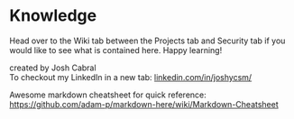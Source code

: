 # Knowledge

Head over to the Wiki tab between the Projects tab and Security tab if you would like to see what is contained here. Happy learning!

created by Josh Cabral <br>
To checkout my LinkedIn in a new tab: <a href="https://www.linkedin.com/in/joshycsm/" target="_blank">linkedin.com/in/joshycsm/</a>

Awesome markdown cheatsheet for quick reference: https://github.com/adam-p/markdown-here/wiki/Markdown-Cheatsheet
